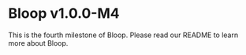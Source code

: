 # Bloop v1.0.0-M4

This is the fourth milestone of Bloop. Please read our README to learn more about Bloop.
